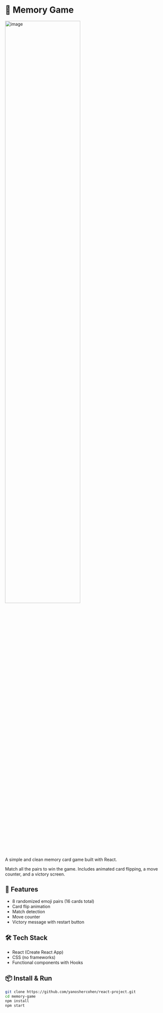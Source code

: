 # 🧠 Memory Game
<img width="70%" alt="image" src="https://github.com/user-attachments/assets/e169f00c-c933-45c0-aa5e-c025750ac1b2" />

A simple and clean memory card game built with React.

Match all the pairs to win the game. Includes animated card flipping, a move counter, and a victory screen.

## 🚀 Features

- 8 randomized emoji pairs (16 cards total)
- Card flip animation
- Match detection
- Move counter
- Victory message with restart button

## 🛠️ Tech Stack

- React (Create React App)
- CSS (no frameworks)
- Functional components with Hooks

## 📦 Install & Run

```bash
git clone https://github.com/yanoshercohen/react-project.git
cd memory-game
npm install
npm start
```
